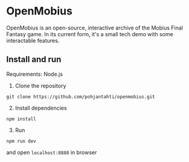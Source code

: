 # OpenMobius

OpenMobius is an open-source, interactive archive of the Mobius Final Fantasy game. In its current form, it's a small tech demo with some interactable features.

## Install and run

Requirements: Node.js

1. Clone the repository

```
git clone https://github.com/pohjantahti/openmobius.git
```

2. Install dependencies

```
npm install
```

3. Run

```
npm run dev
```

and open `localhost:8888` in browser
